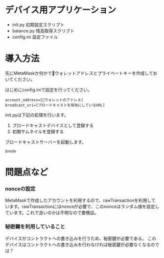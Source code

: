 # デバイス用アプリケーション

- init.py 初期設定スクリプト
- balance.py 残高取得スクリプト
- config.ini 設定ファイル


# 導入方法
先にMetaMaskか何かでウォレットアドレスとプライベートキーを作成しておいてください。

はじめにconfig.iniで設定を行ってください。

```
account_address=[ウォレットのアドレス]
broadcast_uri=[ブロードキャストを有効にしているURL]
```

init.pyは下記の処理を行います。

1. ブロードキャストデバイスとして登録する
1. 初期サムネイルを登録する

ブロードキャストサーバーを起動します。

```
$node 
```


# 問題点など
### nonceの設定
MetaMaskで作成したアカウントを利用するので、rawTransactionを利用しています。rawTransactionにはnonceが必要で、このnonceはランダム値を設定しています。これで良いのかは不明なので要検証。

### 秘密鍵を利用していること
デバイスがコントラクトへの書き込みを行うため、秘密鍵が必要である。
このデバイスはコントラクトへの書き込みを行わなければ秘密鍵が必要なくなるのでは？






